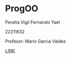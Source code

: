 # ProgOO

Peralta Vigil Fernando Yael

22211632

Profesor: Mario Garcia Valdez

[LINK](./ParadigmaOO/README.md)